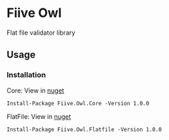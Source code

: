 # Fiive Owl

Flat file validator library

## Usage
### Installation
Core:
View in [nuget](https://www.nuget.org/packages/Fiive.Owl.Core/)

    Install-Package Fiive.Owl.Core -Version 1.0.0

FlatFile:
View in [nuget](https://www.nuget.org/packages/Fiive.Owl.Flatfile/)

    Install-Package Fiive.Owl.Flatfile -Version 1.0.0

